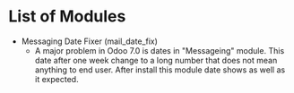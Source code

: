 # List of Modules

- Messaging Date Fixer (mail_date_fix)
	- A major problem in Odoo 7.0 is dates in "Messageing" module. This date after one week change to a long number that does not mean anything to end user. After install this module date shows as well as it expected.



